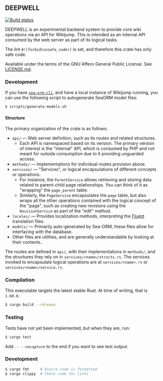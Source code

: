 ## DEEPWELL

<p>
  <a href="https://github.com/scpwiki/wikijump/actions?query=workflow%3A%22%5Bdeepwell%5D+Rust%22">
    <img src="https://github.com/scpwiki/wikijump/workflows/%5Bdeepwell%5D%20Rust/badge.svg"
         alt="Build status">
  </a>

  <!-- TODO publish to crates.io
  <a href="https://docs.rs/deepwell">
    <img src="https://docs.rs/deepwell/badge.svg"
         alt="docs.rs link">
  </a>
  -->
</p>

DEEPWELL is an experimental backend system to provide core wiki operations via an API for Wikijump.
This is intended as an internal API consumed by the web server as part of its logical tasks.

The lint `#![forbid(unsafe_code)]` is set, and therefore this crate has only safe code.

Available under the terms of the GNU Affero General Public License. See [LICENSE.md](LICENSE.md).

### Development

If you have [`sea-orm-cli`](https://www.sea-ql.org/SeaORM/docs/generate-entity/sea-orm-cli/), and have a local instance of Wikijump running, you can use the following script to autogenerate SeaORM model files:

```sh
$ scripts/generate-models.sh
```

#### Structure

The primary organization of the crate is as follows:

* `api/` &mdash; Web server definition, such as its routes and related structures.
  * Each API is namespaced based on its version. The primary version of interest is the "internal" API, which is consumed by PHP and not meant for outside consumption due to it providing unguarded access.
* `methods/` &mdash; Implementations for individual routes provision above.
* `services/` &mdash; "Services", or logical encapsulations of different concepts or operations.
  * For instance, the `ParentService` allows retrieving and storing data related to parent-child page relationships. You can think of it as "wrapping" the `page_parent` table.
  * Similarly, the `PageService` encapsulates the `page` table, but also wraps all the other operations contained with the logical concept of the "page", such as creating new revisions using the `RevisionService` as part of the "edit" method.
* `locales/` &mdash; Provides localization methods, interpreting the [Fluent](https://projectfluent.org/) translation files.
* `models/` &mdash; Primarily auto-generated by Sea-ORM, these files allow for interfacing with the database.
* Other files are utilities, and are generally understandable by looking at their contents..

The routes are defined in `api/`, with their implementations in `methods/`, and the structures they rely on in `services/<name>/structs.rs`. The services invoked to encapsulate logical operations are at `services/<name>.rs` or `services/<name>/service.rs`.

### Compilation

This executable targets the latest stable Rust. At time of writing, that is `1.60.0`.

```sh
$ cargo build --release
```

### Testing

Tests have not yet been implemented, but when they are, run:

```sh
$ cargo test
```

Add `-- --nocapture` to the end if you want to see test output.

### Development

```sh
$ cargo fmt     # Ensure code is formatted
$ cargo clippy  # Check code for lints
```
